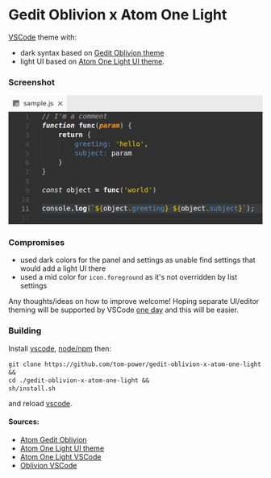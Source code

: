 # Gedit Oblivion x Atom One Light

[VSCode](https://code.visualstudio.com/) theme with:

- dark syntax based on [Gedit Oblivion theme](https://github.com/mig/gedit-themes/blob/master/oblivion.xml)
- light UI based on [Atom One Light UI theme](https://github.com/atom/one-light-ui).

### Screenshot

![demo](https://raw.githubusercontent.com/tom-power/gedit-oblivion-x-atom-one-light/main/assets/sample.png)

### Compromises 

- used dark colors for the panel and settings as unable find settings that would add a light UI there
- used a mid color for `icon.foreground` as it's not overridden by list settings
 
Any thoughts/ideas on how to improve welcome! Hoping separate UI/editor theming will be supported by VSCode [one day](https://github.com/microsoft/vscode/issues/25986) and this will be easier.

### Building

Install [vscode](https://github.com/microsoft/vscode), [node/npm](https://docs.npmjs.com/downloading-and-installing-node-js-and-npm) then:

```shell
git clone https://github.com/tom-power/gedit-oblivion-x-atom-one-light &&
cd ./gedit-oblivion-x-atom-one-light &&
sh/install.sh
```

and reload [vscode](https://github.com/microsoft/vscode).

#### Sources:

- [Atom Gedit Oblivion](https://github.com/robertfoss/atom_gedit_oblivion)
- [Atom One Light UI theme](https://github.com/atom/one-light-ui)
- [Atom One Light VSCode](https://github.com/akamud/vscode-theme-onelight)
- [Oblivion VSCode](https://github.com/Educorreia932/Oblivion-Theme)
